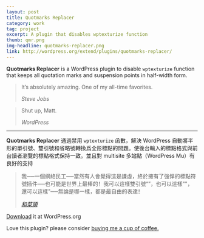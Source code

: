 ```yaml
---
layout: post
title: Quotmarks Replacer
category: work
tag: project
excerpt: A plugin that disables wptexturize function
thumb: qmr.png
img-headline: quotmarks-replacer.png
link: http://wordpress.org/extend/plugins/quotmarks-replacer/
---
```


<div class=txt>
<p><strong>Quotmarks Replacer</strong> is a WordPress plugin to disable <code>wptexturize</code> function that keeps all quotation marks and suspension points in half-width form.</p>

<blockquote cite="http://www.apple.com/stevejobs/">
  <p>It’s absolutely amazing. One of my all-time favorites.</p>
  <cite>Steve Jobs</cite>
</blockquote>

<blockquote cite="http://wordpress.org/">
  <p>Shut up, Matt.</p>
  <cite>WordPress</cite>
</blockquote>

<hr data-placeholder="Chinese">

<p lang=zh><strong>Quotmarks Replacer</strong> 通過禁用 <code>wptexturize</code> 函數，解決 WordPress 自動將半形的單引號、雙引號和省略號轉換爲全形標點的問題。使後台輸入的標點格式與前台讀者瀏覽的標點格式保持一致。並且對 multisite 多站點（WordPress Mu）有良好的支持</p>

<blockquote cite="http://www.hecaitou.net/?p=64">
  <p lang=zh>我──一個網絡民工──當然有人會覺得這是謙虛，終於擁有了強悍的標點符號插件──也可能是世界上最棒的！我可以這樣雙引號“”，也可以這樣""，還可以這樣"──無論是哪一樣，都是最自由的表達！</p>
  <cite><a href="http://www.hecaitou.com/blogs/hecaitou/archives/119925.aspx">和菜頭</a></cite>
</blockquote>

<p class=download><a href="http://wordpress.org/extend/plugins/quotmarks-replacer/">Download</a> it at WordPress.org</p>

<p class=store>Love this plugin? please consider <a href="{{ site.donate }}">buying me a cup of coffee.</a></p>
</div>